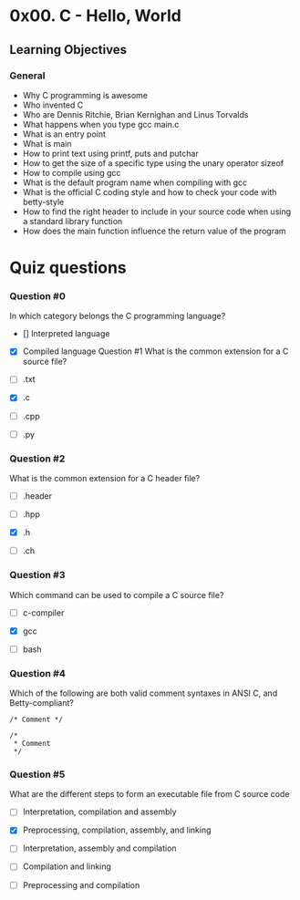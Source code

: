 # 0x00. C - Hello, World
## Learning Objectives
### General
* Why C programming is awesome
* Who invented C
* Who are Dennis Ritchie, Brian Kernighan and Linus Torvalds
* What happens when you type gcc main.c
* What is an entry point
* What is main
* How to print text using printf, puts and putchar
* How to get the size of a specific type using the unary operator sizeof
* How to compile using gcc
* What is the default program name when compiling with gcc
* What is the official C coding style and how to check your code with betty-style
* How to find the right header to include in your source code when using a standard library function
* How does the main function influence the return value of the program
# Quiz questions
### Question #0
In which category belongs the C programming language?
- [] Interpreted language
- [x] Compiled language
Question #1
What is the common extension for a C source file?


- [ ] .txt


- [x] .c


- [ ] .cpp


- [ ] .py
### Question #2
What is the common extension for a C header file?
- [ ] .header


- [ ] .hpp


- [x] .h


- [ ] .ch

### Question #3
Which command can be used to compile a C source file?
- [ ] c-compiler


- [x] gcc


- [ ] bash

### Question #4
Which of the following are both valid comment syntaxes in ANSI C, and Betty-compliant?
```
/* Comment */
```
```
/*
 * Comment
 */
```
### Question #5
What are the different steps to form an executable file from C source code
- [ ] Interpretation, compilation and assembly


- [x] Preprocessing, compilation, assembly, and linking


- [ ] Interpretation, assembly and compilation


- [ ] Compilation and linking


- [ ] Preprocessing and compilation
